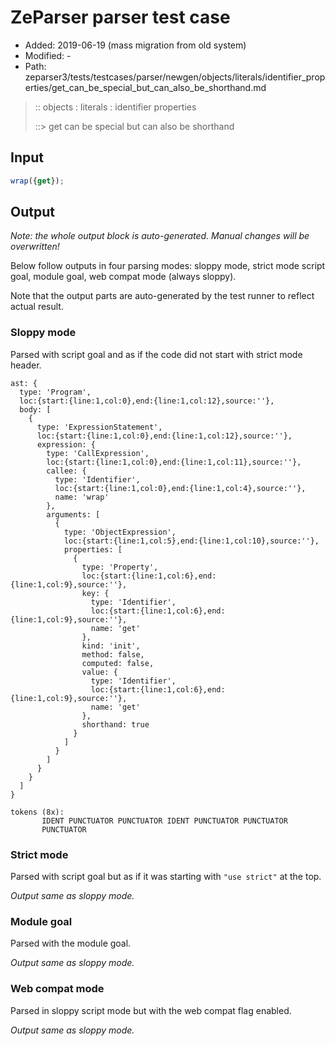 # ZeParser parser test case

- Added: 2019-06-19 (mass migration from old system)
- Modified: -
- Path: zeparser3/tests/testcases/parser/newgen/objects/literals/identifier_properties/get_can_be_special_but_can_also_be_shorthand.md

> :: objects : literals : identifier properties
>
> ::> get can be special but can also be shorthand

## Input

`````js
wrap({get});
`````

## Output

_Note: the whole output block is auto-generated. Manual changes will be overwritten!_

Below follow outputs in four parsing modes: sloppy mode, strict mode script goal, module goal, web compat mode (always sloppy).

Note that the output parts are auto-generated by the test runner to reflect actual result.

### Sloppy mode

Parsed with script goal and as if the code did not start with strict mode header.

`````
ast: {
  type: 'Program',
  loc:{start:{line:1,col:0},end:{line:1,col:12},source:''},
  body: [
    {
      type: 'ExpressionStatement',
      loc:{start:{line:1,col:0},end:{line:1,col:12},source:''},
      expression: {
        type: 'CallExpression',
        loc:{start:{line:1,col:0},end:{line:1,col:11},source:''},
        callee: {
          type: 'Identifier',
          loc:{start:{line:1,col:0},end:{line:1,col:4},source:''},
          name: 'wrap'
        },
        arguments: [
          {
            type: 'ObjectExpression',
            loc:{start:{line:1,col:5},end:{line:1,col:10},source:''},
            properties: [
              {
                type: 'Property',
                loc:{start:{line:1,col:6},end:{line:1,col:9},source:''},
                key: {
                  type: 'Identifier',
                  loc:{start:{line:1,col:6},end:{line:1,col:9},source:''},
                  name: 'get'
                },
                kind: 'init',
                method: false,
                computed: false,
                value: {
                  type: 'Identifier',
                  loc:{start:{line:1,col:6},end:{line:1,col:9},source:''},
                  name: 'get'
                },
                shorthand: true
              }
            ]
          }
        ]
      }
    }
  ]
}

tokens (8x):
       IDENT PUNCTUATOR PUNCTUATOR IDENT PUNCTUATOR PUNCTUATOR
       PUNCTUATOR
`````

### Strict mode

Parsed with script goal but as if it was starting with `"use strict"` at the top.

_Output same as sloppy mode._

### Module goal

Parsed with the module goal.

_Output same as sloppy mode._

### Web compat mode

Parsed in sloppy script mode but with the web compat flag enabled.

_Output same as sloppy mode._
